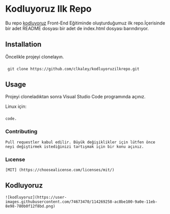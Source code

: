 # Kodluyoruz Ilk Repo
Bu repo [kodluyoruz](https://www.kodluyoruz.org/) Front-End Eğitiminde oluşturduğumuz ilk repo.İçerisinde bir adet README dosyası bir adet de index.html dosyası barındırıyor.

## Installation
Öncelikle projeyi clonelayın.


### 
```
 git clone https://github.com/clkaley/kodluyoruzilkrepo.git 
```



## Usage
Projeyi cloneladıktan sonra Visual Studio Code programında açınız.

Linux için:

### 
```cd kodluyoruzilkrepo 
code.
```



###  Contributing
```
Pull requestler kabul edilir. Büyük değişiklikler için lütfen önce neyi değiştirmek istediğinizi tartışmak için bir konu açınız.
```

###  Lıcense
```
[MIT] (https://choosealicense.com/licenses/mit/)
```


## Kodluyoruz
```
![kodluyoruz](https://user-images.githubusercontent.com/74673470/114269258-ac8be100-9a0e-11eb-8e98-780b0f12f8bd.png)
```

